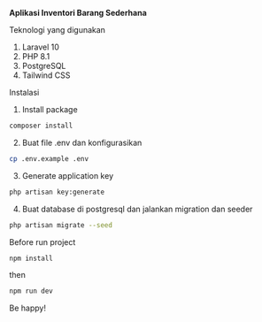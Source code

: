**Aplikasi Inventori Barang Sederhana**

Teknologi yang digunakan

 1. Laravel 10
 2. PHP 8.1
 3. PostgreSQL
 4. Tailwind CSS

Instalasi

1. Install package
```bash
composer install
```
2. Buat file .env dan konfigurasikan
```bash
cp .env.example .env
```
3. Generate application key
```bash
php artisan key:generate
```
4. Buat database di postgresql dan jalankan migration dan seeder
```bash
php artisan migrate --seed
```

Before run project
```bash
npm install
```
then 
```bash
npm run dev
```

Be happy!